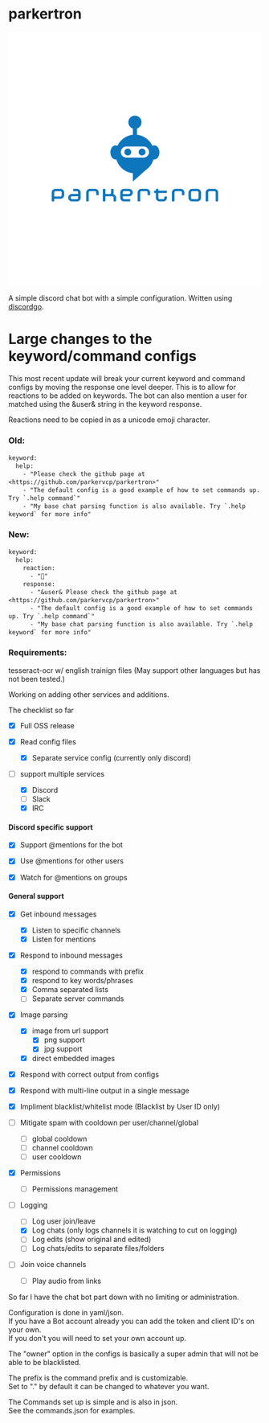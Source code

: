 
# parkertron

![Parkertron Logo](images/parkertron_logo.png)

A simple discord chat bot with a simple configuration. Written using [discordgo](https://github.com/bwmarrin/discordgo).


# Large changes to the keyword/command configs

This most recent update will break your current keyword and command configs by moving the response one level deeper. This is to allow for reactions to be added on keywords. The bot can also mention a user for matched using the &user& string in the keyword response.

Reactions need to be copied in as a unicode emoji character.

### Old:
```
keyword:
  help:
    - "Please check the github page at <https://github.com/parkervcp/parkertron>"
    - "The default config is a good example of how to set commands up. Try `.help command`"
    - "My base chat parsing function is also available. Try `.help keyword` for more info"
```

### New:
```
keyword:
  help:
    reaction:
      - "💪"
    response:
      - "&user& Please check the github page at <https://github.com/parkervcp/parkertron>"
      - "The default config is a good example of how to set commands up. Try `.help command`"
      - "My base chat parsing function is also available. Try `.help keyword` for more info"
```


### Requirements:
tesseract-ocr w/ english trainign files (May support other languages but has not been tested.)

Working on adding other services and additions.

The checklist so far

- [x] Full OSS release

- [x] Read config files
  - [x] Separate service config (currently only discord)

- [ ] support multiple services
  - [x] Discord
  - [ ] Slack
  - [x] IRC

#### Discord specific support
  - [x] Support @mentions for the bot
  - [x] Use @mentions for other users
  - [x] Watch for @mentions on groups


#### General support
- [x] Get inbound messages
  - [x] Listen to specific channels
  - [x] Listen for mentions

- [x] Respond to inbound messages
  - [x] respond to commands with prefix
  - [x] respond to key words/phrases
  - [x] Comma separated lists
  - [ ] Separate server commands

- [x] Image parsing
  - [x] image from url support
    - [x] png support
    - [x] jpg support
  - [x] direct embedded images

- [x] Respond with correct output from configs

- [x] Respond with multi-line output in a single message

- [x] Impliment blacklist/whitelist mode (Blacklist by User ID only)

- [ ] Mitigate spam with cooldown per user/channel/global
  - [ ] global cooldown
  - [ ] channel cooldown
  - [ ] user cooldown

- [x] Permissions
  - [ ] Permissions management

- [ ] Logging
  - [ ] Log user join/leave 
  - [x] Log chats (only logs channels it is watching to cut on logging)
  - [ ] Log edits (show original and edited)
  - [ ] Log chats/edits to separate files/folders
  
- [ ] Join voice channels
  - [ ] Play audio from links


So far I have the chat bot part down with no limiting or administration.

Configuration is done in yaml/json.  
If you have a Bot account already you can add the token and client ID's on your own.  
If you don't you will need to set your own account up.

The "owner" option in the configs is basically a super admin that will not be able to be blacklisted.

The prefix is the command prefix and is customizable.  
Set to "." by default it can be changed to whatever you want.


The Commands set up is simple and is also in json.  
See the commands.json for examples.  
